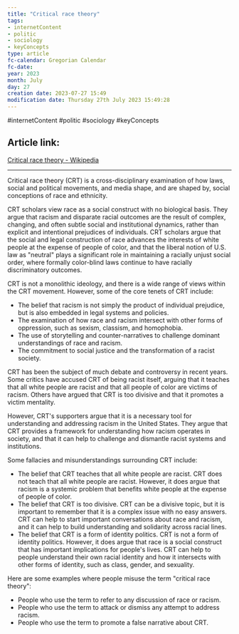 ```yaml
---
title: "Critical race theory"
tags:
- internetContent
- politic
- sociology
- keyConcepts
type: article
fc-calendar: Gregorian Calendar
fc-date: 
year: 2023
month: July
day: 27
creation date: 2023-07-27 15:49
modification date: Thursday 27th July 2023 15:49:28
---
```


#internetContent  #politic #sociology #keyConcepts 
## Article link:
[Critical race theory - Wikipedia](https://en.wikipedia.org/wiki/Critical_race_theory)
_____
Critical race theory (CRT) is a cross-disciplinary examination of how laws, social and political movements, and media shape, and are shaped by, social conceptions of race and ethnicity.

CRT scholars view race as a social construct with no biological basis. They argue that racism and disparate racial outcomes are the result of complex, changing, and often subtle social and institutional dynamics, rather than explicit and intentional prejudices of individuals. CRT scholars argue that the social and legal construction of race advances the interests of white people at the expense of people of color, and that the liberal notion of U.S. law as "neutral" plays a significant role in maintaining a racially unjust social order, where formally color-blind laws continue to have racially discriminatory outcomes.

CRT is not a monolithic ideology, and there is a wide range of views within the CRT movement. However, some of the core tenets of CRT include:

- The belief that racism is not simply the product of individual prejudice, but is also embedded in legal systems and policies.
- The examination of how race and racism intersect with other forms of oppression, such as sexism, classism, and homophobia.
- The use of storytelling and counter-narratives to challenge dominant understandings of race and racism.
- The commitment to social justice and the transformation of a racist society.

CRT has been the subject of much debate and controversy in recent years. Some critics have accused CRT of being racist itself, arguing that it teaches that all white people are racist and that all people of color are victims of racism. Others have argued that CRT is too divisive and that it promotes a victim mentality.

However, CRT's supporters argue that it is a necessary tool for understanding and addressing racism in the United States. They argue that CRT provides a framework for understanding how racism operates in society, and that it can help to challenge and dismantle racist systems and institutions.

Some fallacies and misunderstandings surrounding CRT include:

- The belief that CRT teaches that all white people are racist. CRT does not teach that all white people are racist. However, it does argue that racism is a systemic problem that benefits white people at the expense of people of color.
- The belief that CRT is too divisive. CRT can be a divisive topic, but it is important to remember that it is a complex issue with no easy answers. CRT can help to start important conversations about race and racism, and it can help to build understanding and solidarity across racial lines.
- The belief that CRT is a form of identity politics. CRT is not a form of identity politics. However, it does argue that race is a social construct that has important implications for people's lives. CRT can help to people understand their own racial identity and how it intersects with other forms of identity, such as class, gender, and sexuality.

Here are some examples where people misuse the term "critical race theory":

- People who use the term to refer to any discussion of race or racism.
- People who use the term to attack or dismiss any attempt to address racism.
- People who use the term to promote a false narrative about CRT.
